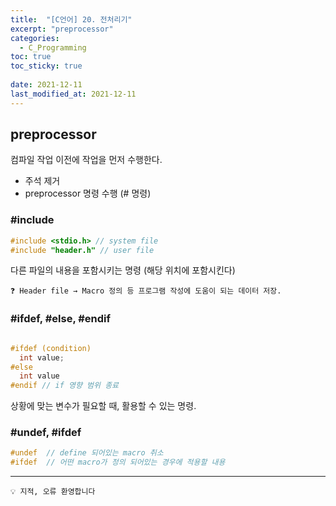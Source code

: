 ```yaml
---
title:  "[C언어] 20. 전처리기"
excerpt: "preprocessor"
categories:
  - C_Programming
toc: true
toc_sticky: true
 
date: 2021-12-11
last_modified_at: 2021-12-11
---
```


## preprocessor

컴파일 작업 이전에 작업을 먼저 수행한다.

- 주석 제거
- preprocessor 명령 수행 (# 명령)

### #include

```c
#include <stdio.h> // system file
#include "header.h" // user file 

```
다른 파일의 내용을 포함시키는 명령 (해당 위치에 포함시킨다)


```
❓ Header file → Macro 정의 등 프로그램 작성에 도움이 되는 데이터 저장.
```

### #ifdef, #else, #endif

```c

#ifdef (condition)
  int value;
#else 
  int value 
#endif // if 영향 범위 종료 

```

상황에 맞는 변수가 필요할 때, 활용할 수 있는 명령.

### #undef, #ifdef

```c
#undef  // define 되어있는 macro 취소
#ifdef  // 어떤 macro가 정의 되어있는 경우에 적용할 내용
```

---
```
💡 지적, 오류 환영합니다
``` 